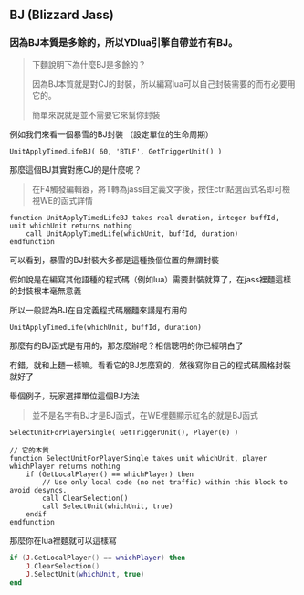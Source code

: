 ## BJ (Blizzard Jass)

### 因為BJ本質是多餘的，所以YDlua引擎自帶並冇有BJ。

> 下麵說明下為什麼BJ是多餘的？
>
> 因為BJ本質就是對CJ的封裝，所以編寫lua可以自己封裝需要的而冇必要用它的。
>
> 簡單來說就是並不需要它來幫你封裝

例如我們來看一個暴雪的BJ封裝 （設定單位的生命周期）

```jass
UnitApplyTimedLifeBJ( 60, 'BTLF', GetTriggerUnit() )
```

那麼這個BJ其實對應CJ的是什麼呢？

> 在F4觸發編輯器，將T轉為jass自定義文字後，按住ctrl點選函式名即可檢視WE的函式詳情

```jass
function UnitApplyTimedLifeBJ takes real duration, integer buffId, unit whichUnit returns nothing
    call UnitApplyTimedLife(whichUnit, buffId, duration)
endfunction
```

可以看到，暴雪的BJ封裝大多都是這種換個位置的無謂封裝

假如說是在編寫其他語種的程式碼（例如lua）需要封裝就算了，在jass裡麵這樣的封裝根本毫無意義

所以一般認為BJ在自定義程式碼層麵來講是冇用的

```jass
UnitApplyTimedLife(whichUnit, buffId, duration)
```

那麼有的BJ函式是有用的，那怎麼辦呢？相信聰明的你已經明白了

冇錯，就和上麵一樣嘛。看看它的BJ怎麼寫的，然後寫你自己的程式碼風格封裝就好了

舉個例子，玩家選擇單位這個BJ方法

> 並不是名字有BJ才是BJ函式，在WE裡麵顯示紅名的就是BJ函式

```
SelectUnitForPlayerSingle( GetTriggerUnit(), Player(0) )

// 它的本質
function SelectUnitForPlayerSingle takes unit whichUnit, player whichPlayer returns nothing
    if (GetLocalPlayer() == whichPlayer) then
        // Use only local code (no net traffic) within this block to avoid desyncs.
        call ClearSelection()
        call SelectUnit(whichUnit, true)
    endif
endfunction
```

那麼你在lua裡麵就可以這樣寫

```lua
if (J.GetLocalPlayer() == whichPlayer) then
    J.ClearSelection()
    J.SelectUnit(whichUnit, true)
end
```


